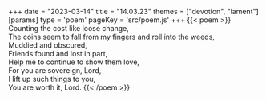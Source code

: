 +++
date = "2023-03-14"
title = "14.03.23"
themes = ["devotion", "lament"]
[params]
  type = 'poem'
  pageKey = 'src/poem.js'
+++
{{< poem >}}
Counting the cost like loose change,  
The coins seem to fall from my fingers and roll into the weeds,  
Muddied and obscured,  
Friends found and lost in part,  
Help me to continue to show them love,  
For you are sovereign, Lord,  
I lift up such things to you,  
You are worth it, Lord.
{{< /poem >}}